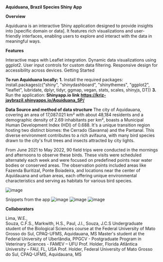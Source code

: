 **Aquiduana, Brazil Species Shiny App**

**Overview**

Aquiduana is an interactive Shiny application designed to provide insights into [specific domain or data]. It features rich visualizations and user-friendly interfaces, enabling users to explore and interact with the data in meaningful ways.

**Features**

Interactive maps with Leaflet integration.
Dynamic data visualizations using ggplot2.
User input controls for custom data filtering.
Responsive design for accessibility across devices.
Getting Started

**To run Aquiduana locally:**
**1.** Install the required packages:
install.packages(c("shiny", "shinydashboard", "shinythemes", "ggplot2", "leaflet", lubridate, dplyr, tidyr, ggmap, vegan, stats, scales, shinyjs, DT))
**3.** Run the application: **Shinyapp.io link**
 **https://kriz-jaybrazil.shinyapps.io/Aquiduana_SP/**

**Data Source and method of data structure**
The city of Aquidauana, covering an area of 17,087.021 km² with about 48,184 residents and a demographic density of 2.69 inhabitants per km², boasts a Municipal Human Development Index (HDI) of 0.688. It's a unique transition region hosting two distinct biomes: the Cerrado (Savanna) and the Pantanal. This diverse environment contributes to a rich avifauna, with many bird species drawn to the city's fruit trees and insects attracted by city lights.

From June 2021 to May 2022, 90 field trips were conducted in the mornings and afternoons to observe these birds. These visits were scheduled alternately each week and were focused on predefined points near water bodies or conserved areas. The observation points included areas like Fazenda Buritizal, Ponte Boiadeira, and locations near the center of Aquidauana and urban areas, each offering unique environmental characteristics and serving as habitats for various bird species.

![image](https://github.com/Kriz-JayBrazil/AquiduanaSP/assets/151418580/b7ee9790-b081-4f67-a163-9de57cca95fb)

Snippets from the app
![image](https://github.com/Kriz-JayBrazil/AquiduanaSP/assets/151418580/f1921148-4066-42c6-a43f-3ae06c209c36)
![image](https://github.com/Kriz-JayBrazil/AquiduanaSP/assets/151418580/ba13c76a-b41d-4b55-ac59-7921100f8934)
![image](https://github.com/Kriz-JayBrazil/AquiduanaSP/assets/151418580/1db76e9d-ce84-433d-85fb-17b3177d4818)

**Collaborators**

Lima, W.E.,  
Souza, C.F.S., 
Markwith, H.S., 
Paul, J.I., 
Souza, J.C.S
Undergraduate student of the Biological Sciences course at the Federal University of Mato Grosso do Sul, CPAQ-UFMS, Aquidauana, MS 
Master's student at the Federal University of Uberlândia, PPGCV - Postgraduate Program in Veterinary Sciences - FAMEV – UFU 
Prof. Holder, Florida Atlântica University – FAU, FL, USA 
Prof. Holder, Federal University of Mato Grosso do Sul, CPAQ-UFMS, Aquidauana, MS
